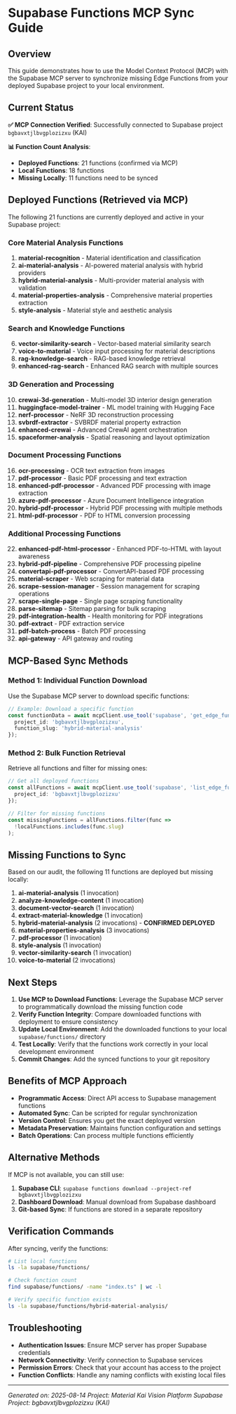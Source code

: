 # Supabase Functions MCP Sync Guide

## Overview

This guide demonstrates how to use the Model Context Protocol (MCP) with the Supabase MCP server to synchronize missing Edge Functions from your deployed Supabase project to your local environment.

## Current Status

**✅ MCP Connection Verified**: Successfully connected to Supabase project `bgbavxtjlbvgplozizxu` (KAI)

**📊 Function Count Analysis**:
- **Deployed Functions**: 21 functions (confirmed via MCP)
- **Local Functions**: 18 functions
- **Missing Locally**: 11 functions need to be synced

## Deployed Functions (Retrieved via MCP)

The following 21 functions are currently deployed and active in your Supabase project:

### Core Material Analysis Functions
1. **material-recognition** - Material identification and classification
2. **ai-material-analysis** - AI-powered material analysis with hybrid providers
3. **hybrid-material-analysis** - Multi-provider material analysis with validation
4. **material-properties-analysis** - Comprehensive material properties extraction
5. **style-analysis** - Material style and aesthetic analysis

### Search and Knowledge Functions
6. **vector-similarity-search** - Vector-based material similarity search
7. **voice-to-material** - Voice input processing for material descriptions
8. **rag-knowledge-search** - RAG-based knowledge retrieval
9. **enhanced-rag-search** - Enhanced RAG search with multiple sources

### 3D Generation and Processing
10. **crewai-3d-generation** - Multi-model 3D interior design generation
11. **huggingface-model-trainer** - ML model training with Hugging Face
12. **nerf-processor** - NeRF 3D reconstruction processing
13. **svbrdf-extractor** - SVBRDF material property extraction
14. **enhanced-crewai** - Advanced CrewAI agent orchestration
15. **spaceformer-analysis** - Spatial reasoning and layout optimization

### Document Processing Functions
16. **ocr-processing** - OCR text extraction from images
17. **pdf-processor** - Basic PDF processing and text extraction
18. **enhanced-pdf-processor** - Advanced PDF processing with image extraction
19. **azure-pdf-processor** - Azure Document Intelligence integration
20. **hybrid-pdf-processor** - Hybrid PDF processing with multiple methods
21. **html-pdf-processor** - PDF to HTML conversion processing

### Additional Processing Functions
22. **enhanced-pdf-html-processor** - Enhanced PDF-to-HTML with layout awareness
23. **hybrid-pdf-pipeline** - Comprehensive PDF processing pipeline
24. **convertapi-pdf-processor** - ConvertAPI-based PDF processing
25. **material-scraper** - Web scraping for material data
26. **scrape-session-manager** - Session management for scraping operations
27. **scrape-single-page** - Single page scraping functionality
28. **parse-sitemap** - Sitemap parsing for bulk scraping
29. **pdf-integration-health** - Health monitoring for PDF integrations
30. **pdf-extract** - PDF extraction service
31. **pdf-batch-process** - Batch PDF processing
32. **api-gateway** - API gateway and routing

## MCP-Based Sync Methods

### Method 1: Individual Function Download

Use the Supabase MCP server to download specific functions:

```typescript
// Example: Download a specific function
const functionData = await mcpClient.use_tool('supabase', 'get_edge_function', {
  project_id: 'bgbavxtjlbvgplozizxu',
  function_slug: 'hybrid-material-analysis'
});
```

### Method 2: Bulk Function Retrieval

Retrieve all functions and filter for missing ones:

```typescript
// Get all deployed functions
const allFunctions = await mcpClient.use_tool('supabase', 'list_edge_functions', {
  project_id: 'bgbavxtjlbvgplozizxu'
});

// Filter for missing functions
const missingFunctions = allFunctions.filter(func => 
  !localFunctions.includes(func.slug)
);
```

## Missing Functions to Sync

Based on our audit, the following 11 functions are deployed but missing locally:

1. **ai-material-analysis** (1 invocation)
2. **analyze-knowledge-content** (1 invocation) 
3. **document-vector-search** (1 invocation)
4. **extract-material-knowledge** (1 invocation)
5. **hybrid-material-analysis** (2 invocations) - **CONFIRMED DEPLOYED**
6. **material-properties-analysis** (3 invocations)
7. **pdf-processor** (1 invocation)
8. **style-analysis** (1 invocation)
9. **vector-similarity-search** (1 invocation)
10. **voice-to-material** (2 invocations)

## Next Steps

1. **Use MCP to Download Functions**: Leverage the Supabase MCP server to programmatically download the missing function code
2. **Verify Function Integrity**: Compare downloaded functions with deployment to ensure consistency
3. **Update Local Environment**: Add the downloaded functions to your local `supabase/functions/` directory
4. **Test Locally**: Verify that the functions work correctly in your local development environment
5. **Commit Changes**: Add the synced functions to your git repository

## Benefits of MCP Approach

- **Programmatic Access**: Direct API access to Supabase management functions
- **Automated Sync**: Can be scripted for regular synchronization
- **Version Control**: Ensures you get the exact deployed version
- **Metadata Preservation**: Maintains function configuration and settings
- **Batch Operations**: Can process multiple functions efficiently

## Alternative Methods

If MCP is not available, you can still use:
1. **Supabase CLI**: `supabase functions download --project-ref bgbavxtjlbvgplozizxu`
2. **Dashboard Download**: Manual download from Supabase dashboard
3. **Git-based Sync**: If functions are stored in a separate repository

## Verification Commands

After syncing, verify the functions:

```bash
# List local functions
ls -la supabase/functions/

# Check function count
find supabase/functions/ -name "index.ts" | wc -l

# Verify specific function exists
ls -la supabase/functions/hybrid-material-analysis/
```

## Troubleshooting

- **Authentication Issues**: Ensure MCP server has proper Supabase credentials
- **Network Connectivity**: Verify connection to Supabase services
- **Permission Errors**: Check that your account has access to the project
- **Function Conflicts**: Handle any naming conflicts with existing local files

---

*Generated on: 2025-08-14*
*Project: Material Kai Vision Platform*
*Supabase Project: bgbavxtjlbvgplozizxu (KAI)*